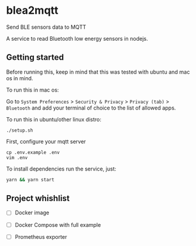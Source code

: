 # blea2mqtt
Send BLE sensors data to MQTT

A service to read Bluetooth low energy sensors in nodejs.


## Getting started

Before running this, keep in mind that this was tested with
ubuntu and mac os in mind.

To run this in mac os:

Go to `System Preferences` > `Security & Privacy` > `Privacy (tab)` > `Bluetooth` 
and add your terminal of choice to the list of allowed apps.


To run this in ubuntu/other linux distro:
```shell
./setup.sh
```

First, configure your mqtt server
```shell
cp .env.example .env
vim .env
```


To install dependencies run the service, just:

```sh
yarn && yarn start
```

## Project whishlist

 - [ ] Docker image

 - [ ] Docker Compose with full example

 - [ ] Prometheus exporter
